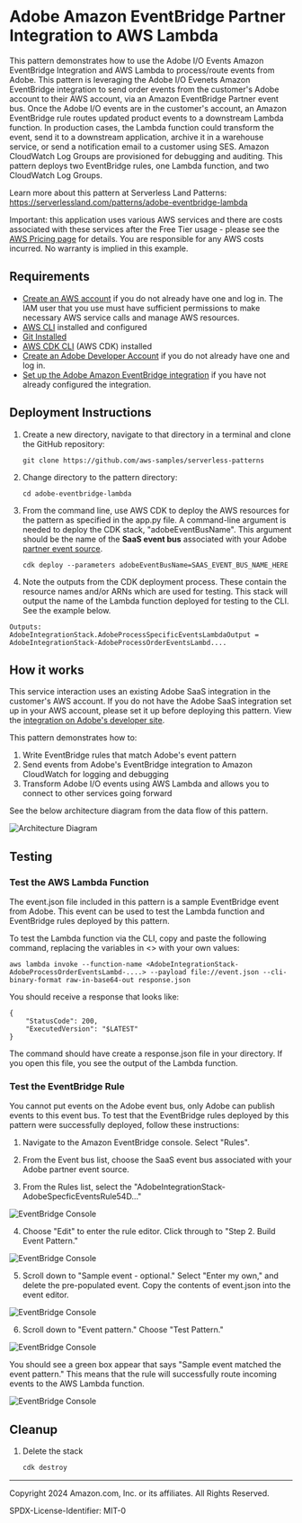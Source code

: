 # Adobe Amazon EventBridge Partner Integration to AWS Lambda

This pattern demonstrates how to use the Adobe I/O Events Amazon EventBridge Integration and AWS Lambda to process/route events from Adobe. This pattern is leveraging the Adobe I/O Evenets Amazon EventBridge integration to send order events from the customer's Adobe account to their AWS account, via an Amazon EventBridge Partner event bus. Once the Adobe I/O events are in the customer's account, an Amazon EventBridge rule routes updated product events to a downstream Lambda function. In production cases, the Lambda function could transform the event, send it to a downstream application, archive it in a warehouse service, or send a notification email to a customer using SES. Amazon CloudWatch Log Groups are provisioned for debugging and auditing. This pattern deploys two EventBridge rules, one Lambda function, and two CloudWatch Log Groups.
    
Learn more about this pattern at Serverless Land Patterns: https://serverlessland.com/patterns/adobe-eventbridge-lambda

Important: this application uses various AWS services and there are costs associated with these services after the Free Tier usage - please see the [AWS Pricing page](https://aws.amazon.com/pricing/) for details. You are responsible for any AWS costs incurred. No warranty is implied in this example.

## Requirements

* [Create an AWS account](https://portal.aws.amazon.com/gp/aws/developer/registration/index.html) if you do not already have one and log in. The IAM user that you use must have sufficient permissions to make necessary AWS service calls and manage AWS resources.
* [AWS CLI](https://docs.aws.amazon.com/cli/latest/userguide/install-cliv2.html) installed and configured
* [Git Installed](https://git-scm.com/book/en/v2/Getting-Started-Installing-Git)
* [AWS CDK CLI](https://docs.aws.amazon.com/cdk/v2/guide/getting_started.html) (AWS CDK) installed
* [Create an Adobe Developer Account](https://www.adobe.com/sign/developer-form.html) if you do not already have one and log in. 
* [Set up the Adobe Amazon EventBridge integration](https://developer.adobe.com/events/docs/guides/amazon_eventbridge/) if you have not already configured the integration.


## Deployment Instructions

1. Create a new directory, navigate to that directory in a terminal and clone the GitHub repository:
    ``` 
    git clone https://github.com/aws-samples/serverless-patterns
    ```
2. Change directory to the pattern directory:
    ```
    cd adobe-eventbridge-lambda
    ```
3. From the command line, use AWS CDK to deploy the AWS resources for the pattern as specified in the app.py file. A command-line argument is needed to deploy the CDK stack, "adobeEventBusName". This argument should be the name of the **SaaS event bus** associated with your Adobe [partner event source](https://docs.aws.amazon.com/eventbridge/latest/userguide/eb-saas.html).
    ```
    cdk deploy --parameters adobeEventBusName=SAAS_EVENT_BUS_NAME_HERE
    ```

4. Note the outputs from the CDK deployment process. These contain the resource names and/or ARNs which are used for testing. This stack will output the name of the Lambda function deployed for testing to the CLI. See the example below. 

```
Outputs:
AdobeIntegrationStack.AdobeProcessSpecificEventsLambdaOutput = AdobeIntegrationStack-AdobeProcessOrderEventsLambd....
```

## How it works

This service interaction uses an existing Adobe SaaS integration in the customer's AWS account. If you do not have the Adobe SaaS integration set up in your AWS account, please set it up before deploying this pattern. View the [integration on Adobe's developer site](https://developer.adobe.com/events/docs/guides/amazon_eventbridge/).

This pattern demonstrates how to:
1. Write EventBridge rules that match Adobe's event pattern
2. Send events from Adobe's EventBridge integration to Amazon CloudWatch for logging and debugging
3. Transform Adobe I/O events using AWS Lambda and allows you to connect to other services going forward

See the below architecture diagram from the data flow of this pattern. 

![Architecture Diagram](./img/readme-arch-diagram.png)

## Testing

### Test the AWS Lambda Function

The event.json file included in this pattern is a sample EventBridge event from Adobe. This event can be used to test the Lambda function and EventBridge rules deployed by this pattern.

To test the Lambda function via the CLI, copy and paste the following command, replacing the variables in <> with your own values:
```
aws lambda invoke --function-name <AdobeIntegrationStack-AdobeProcessOrderEventsLambd-....> --payload file://event.json --cli-binary-format raw-in-base64-out response.json
```

You should receive a response that looks like: 
```
{
    "StatusCode": 200,
    "ExecutedVersion": "$LATEST"
}
```

The command should have create a response.json file in your directory. If you open this file, you see the output of the Lambda function.  

### Test the EventBridge Rule

You cannot put events on the Adobe event bus, only Adobe can publish events to this event bus. To test that the EventBridge rules deployed by this pattern were successfully deployed, follow these instructions: 

1. Navigate to the Amazon EventBridge console. Select "Rules". 

2. From the Event bus list, choose the SaaS event bus associated with your Adobe partner event source. 

3. From the Rules list, select the "AdobeIntegrationStack-AdobeSpecficEventsRule54D..." 

![EventBridge Console](./img/EBconsole-rules.png)

4. Choose "Edit" to enter the rule editor. Click through to "Step 2. Build Event Pattern." 

![EventBridge Console](./img/BuildEvent.png)

5. Scroll down to "Sample event - optional." Select "Enter my own," and delete the pre-populated event. Copy the contents of event.json into the event editor. 

![EventBridge Console](./img/SampleEvent.png)

6. Scroll down to "Event pattern." Choose "Test Pattern." 

![EventBridge Console](./img/TestEvent.png)

You should see a green box appear that says "Sample event matched the event pattern." This means that the rule will successfully route incoming events to the AWS Lambda function. 

![EventBridge Console](./img/TestEventSuccessful.png)


## Cleanup
 
1. Delete the stack
    ```bash
    cdk destroy
    ```

----
Copyright 2024 Amazon.com, Inc. or its affiliates. All Rights Reserved.

SPDX-License-Identifier: MIT-0